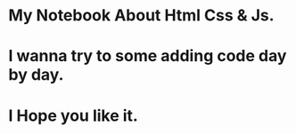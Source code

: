 # My Notebook About Html Css & Js.
# I wanna try to some adding code day by day.
# I Hope you like it.